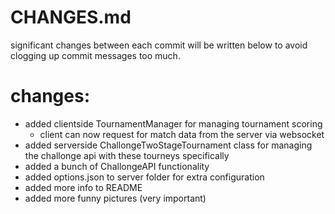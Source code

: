 # CHANGES.md

significant changes between each commit will be written below to avoid clogging up commit messages too much.

# changes:

- added clientside TournamentManager for managing tournament scoring
	- client can now request for match data from the server via websocket
- added serverside ChallongeTwoStageTournament class for managing the challonge api with these tourneys specifically
- added a bunch of ChallongeAPI functionality
- added options.json to server folder for extra configuration
- added more info to README
- added more funny pictures (very important)